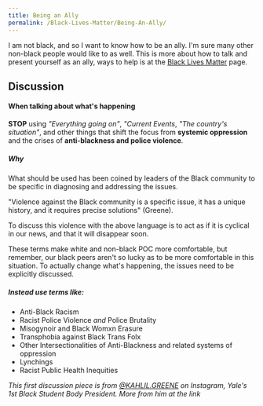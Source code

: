 ```yaml
---
title: Being an Ally
permalink: /Black-Lives-Matter/Being-An-Ally/
---
```


I am not black, and so I want to know how to be an ally. I'm sure many other non-black people would like to as well. This is more about how to talk and present yourself as an ally, ways to help is at the [Black Lives Matter](https://abichi.github.io/blog/Black-Lives-Matter/Petitions/) page.

## Discussion

#### When talking about what's happening
**STOP** using *"Everything going on"*, *"Current Events*, *"The country's situation"*, and other things that shift the focus from **systemic oppression** and the crises of **anti-blackness and police violence**. 

##### Why
What should be used has been coined by leaders of the Black community to be specific in diagnosing and addressing the issues.

"Violence against the Black community is a specific issue, it has a unique history, and it requires precise solutions" (Greene).

To discuss this violence with the above language is to act as if it is cyclical in our news, and that it will disappear soon.

These terms make white and non-black POC more comfortable, but remember, our black peers aren't so lucky as to be more comfortable in this situation. To actually change what's happening, the issues need to be explicitly discussed.

##### Instead use terms like:
- Anti-Black Racism
- Racist Police Violence *and* Police Brutality
- Misogynoir and Black Womxn Erasure
- Transphobia against Black Trans Folx
- Other Intersectionalities of Anti-Blackness and related systems of oppression
- Lynchings
- Racist Public Health Inequities


*This first discussion piece is from [@KAHLIL.GREENE](https://www.instagram.com/kahlil.greene/) on Instagram, Yale's 1st Black Student Body President. More from him at the link*